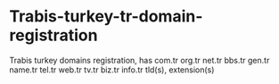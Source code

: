 # Trabis-turkey-tr-domain-registration
Trabis turkey domains registration, has com.tr org.tr net.tr bbs.tr gen.tr name.tr tel.tr web.tr tv.tr biz.tr info.tr  tld(s), extension(s)
